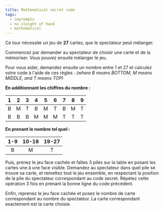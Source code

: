 ```yaml
---
title: Mathematical secret code
tags:
  - impromptu
  - no sleight of hand
  - mathematical
---
```


Ce tour nécessite un jeu de **27** cartes, que le spectateur peut mélanger.

Commencez par demander au spectateur de choisir une carte et de la mémoriser.
Vous pouvez ensuite mélanger le jeu.

Pour vous aider, demandez ensuite un nombre entre 1 et 27 et calculez votre code
à l'aide de ces règles : _(where B means BOTTOM, M means MIDDLE, and T means
TOP)_

**En additionnant les chiffres du nombre :**

|  1  |  2  |  3  |  4  |  5  |  6  |  7  |  8  |  9  |
| :-: | :-: | :-: | :-: | :-: | :-: | :-: | :-: | :-: |
|  B  |  M  |  T  |  B  |  M  |  T  |  B  |  M  |  T  |
|  B  |  B  |  B  |  M  |  M  |  M  |  T  |  T  |  T  |

**En prenant le nombre tel quel :**

| 1-9 | 10-18 | 19-27 |
| :-: | :---: | :---: |
|  B  |   M   |   T   |

Puis, prenez le jeu face cachée et faîtes 3 piles sur la table en posant les
cartes une à une face visible. Demandez au spectateur dans quel pile se trouve
sa carte, et remettez tout le jeu ensemble, en respectant la position de la pile
du spectateur correspondant au code secret. Répétez cette opération 3 fois en
prenant la bonne ligne du code précédent.

Enfin, reprenez le jeu face cachée et posez le nombre de carte correspondant au
nombre du spectateur. La carte correspondant exactement est la carte choisie.
